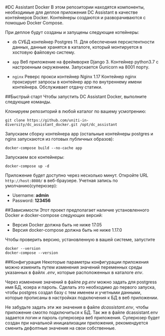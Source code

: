 #DC Assistant Docker
В этом репозитории находятся компоненты, необходимые для деплоя приложения DC Assistant 
в качестве контейнеров Docker. Контейнеры создаются и разворачиваются с помощью Docker Compose.

При деплое будут созданы и запущены следующие котейнеры:

* `db`  СУБД контейнер Postgres 11. 
Для обеспечения персистентности данных, данные хранятся в каталоге, 
который монтируется в хостовую файловую систему.

* `app` Веб приложение на фреймворке Django 3.
Контейнер python3.7 с настроенным окружением. Запускается Gunicorn на 8001 порту.

* `nginx` Реверс прокси контейнер Nginx 1.17
Контейнер nginx проксирует запросы в контейнер app по внутреннему имени контейнера.
Обслуживает отдачу статики.

##Быстрый старт
Чтобы запустить DC Assistant Docker, выполните следующие команды.

Клонируем репозиторий в любой каталог по вашему усмотрению:

```
git clone https://github.com/uniti-in-diversity/dc_assistant_docker.git /opt/dc_assistant
```

Запускаем сборку контейнера app (остальные контейнеры postgres и nginx запускаются из готовых публичных образов):

```
docker-compose build --no-cache app
```

Запускаем все контейнеры:

```
docker-compose up -d
```

Приложение будет доступно через несколько минут. Откройте URL 
`http://host:8080/` в веб-браузере.
Учетная запись по умолчанию(суперюзер):

* Username: **admin**
* Password: **123456**

##Зависимости 
Этот проект предполагает наличие установленного Docker и docker-compose следующих версий: 

* Версия Docker должна быть не ниже 17.05 
* Версия docker-compose должна быть не ниже 1.17.0 

Чтобы проверить версию, установленную в вашей системе, запустите 
```
docker --version
docker-compose --version
```

##Конфигурация
Некоторые параметры конфигурации приложения можно изменить путем изменения значений переменных среды указанных 
в файлх *.env*, которые расположенных в каталоге *env*.

Через изменение значений в файле *pg.env* можно задать для postgress имя БД, юзера и пароль. Сделать это необходимо до первого запуска, чтобы postgres создал базу с тем именем и учетными данными, которые прописаны в настройках подключения к БД в веб приложении.

Не забудьте задать эти же значения в файле *dcassistant.env*, чтобы приложение смогло подключиться к БД.
Так же в файле dcassistant.env задается логин и пароль суперюзера веб приложения. Суперюзер будет создан при начальной 
инициализации приложения, рекомендуется сменить дефолтные значения на свои собственные.

##